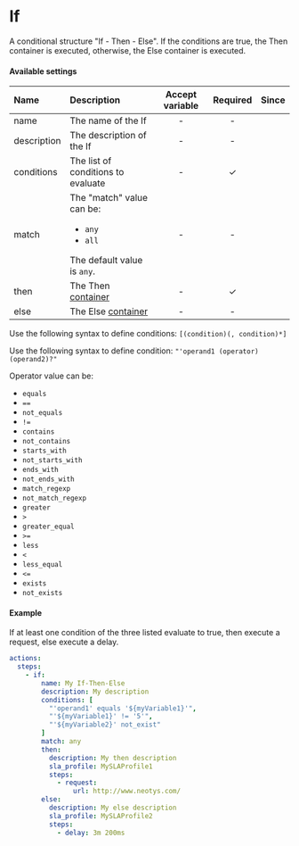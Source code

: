 # If

A conditional structure "If - Then - Else". If the conditions are true, the Then container is executed, otherwise, the Else container is executed.

#### Available settings
| Name         | Description                                                                                        | Accept variable | Required           | Since |
|:------------ |:-------------------------------------------------------------------------------------------------- |:---------------:|:------------------:|:-----:|
| name         | The name of the If                                                                                 | -               | -                  |       |
| description  | The description of the If                                                                          | -               | -                  |       |
| conditions   | The list of conditions to evaluate                                                                 | -               | &#x2713;           |       |
| match        | The "match" value can be: <ul><li>`any`</li><li>`all`</li></ul>The default value is `any`.         | -               | -                  |       |
| then         | The Then [container](container.md)                                                                 | -               | &#x2713;           |       |
| else         | The Else [container](container.md)                                                                 | -               | -                  |       |

Use the following syntax to define conditions: `[(condition)(, condition)*]`

Use the following syntax to define condition: `"'operand1 (operator) (operand2)?"`

Operator value can be: <ul><li>`equals`</li><li>`==`</li><li>`not_equals`</li><li>`!=`</li><li>`contains`</li><li>`not_contains`</li><li>`starts_with`</li><li>`not_starts_with`</li><li>`ends_with`</li><li>`not_ends_with`</li><li>`match_regexp`</li><li>`not_match_regexp`</li><li>`greater`</li><li>`>`</li><li>`greater_equal`</li><li>`>=`</li><li>`less`</li><li>`<`</li><li>`less_equal`</li><li>`<=`</li><li>`exists`</li><li>`not_exists`</li></ul>

#### Example
If at least one condition of the three listed evaluate to true, then execute a request, else execute a delay.
```yaml
actions:
  steps:
    - if:
        name: My If-Then-Else
        description: My description
        conditions: [
          "'operand1' equals '${myVariable1}'",
          "'${myVariable1}' != '5'",
          "'${myVariable2}' not_exist"
        ]
        match: any
        then:
          description: My then description
          sla_profile: MySLAProfile1
          steps:
            - request:
                url: http://www.neotys.com/
        else:
          description: My else description
          sla_profile: MySLAProfile2
          steps:
            - delay: 3m 200ms
```